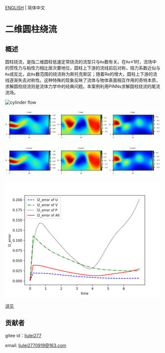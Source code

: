 [ENGLISH](README.md) | 简体中文

# 二维圆柱绕流

## 概述

圆柱绕流，是指二维圆柱低速定常绕流的流型只与`Re`数有关。在`Re`≤1时，流场中的惯性力与粘性力相比居次要地位，圆柱上下游的流线前后对称，阻力系数近似与`Re`成反比，此`Re`数范围的绕流称为斯托克斯区；随着Re的增大，圆柱上下游的流线逐渐失去对称性。这种特殊的现象反映了流体与物体表面相互作用的奇特本质，求解圆柱绕流则是流体力学中的经典问题。本案例利用PINNs求解圆柱绕流的尾流流场。

![cylinder flow](images/cylinder_flow.gif)

![flow](images/image-flow.png)

![Time Error](images/TimeError_epoch5000.png)

[详见](https://gitee.com/mindspore/mindscience/blob/master/MindFlow/applications/physics_driven/navier_stokes/cylinder_flow_forward/navier_stokes2D_CN.ipynb)

## 贡献者

gitee id：[liulei277](https://gitee.com/liulei277)

email: liulei2770919@163.com